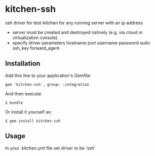 # kitchen-ssh

ssh driver for test-kitchen for any running server with an ip address

* server must be created and destroyed natively (e.g. via cloud or virtualization console).
* specify driver parameters
  hostname
  port
  username
  password
  sudo
  ssh_key
  forward_agent

## Installation

Add this line to your application's Gemfile:

    gem 'kitchen-ssh', group: :integration

And then execute:

    $ bundle

Or install it yourself as:

    $ gem install kitchen-ssh

## Usage

In your .kitchen.yml file set driver to be 'ssh'

